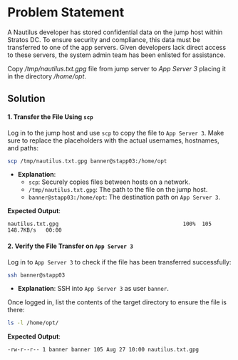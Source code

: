 # Problem Statement
A Nautilus developer has stored confidential data on the jump host within Stratos DC. To ensure security and compliance, this data must be transferred to one of the app servers. Given developers lack direct access to these servers, the system admin team has been enlisted for assistance.

Copy */tmp/nautilus.txt.gpg* file from jump server to *App Server 3* placing it in the directory */home/opt*.

## Solution


#### **1. Transfer the File Using `scp`**

Log in to the jump host and use `scp` to copy the file to `App Server 3`. Make sure to replace the placeholders with the actual usernames, hostnames, and paths:

```bash
scp /tmp/nautilus.txt.gpg banner@stapp03:/home/opt
```

- **Explanation**:
  - `scp`: Securely copies files between hosts on a network.
  - `/tmp/nautilus.txt.gpg`: The path to the file on the jump host.
  - `banner@stapp03:/home/opt`: The destination path on `App Server 3`.

**Expected Output**:

```plaintext
nautilus.txt.gpg                                       100%  105   148.7KB/s   00:00
```


#### **2. Verify the File Transfer on `App Server 3`**

Log in to `App Server 3` to check if the file has been transferred successfully:

```bash
ssh banner@stapp03
```

- **Explanation**: SSH into `App Server 3` as user `banner`.

Once logged in, list the contents of the target directory to ensure the file is there:

```bash
ls -l /home/opt/
```

**Expected Output**:

```plaintext
-rw-r--r-- 1 banner banner 105 Aug 27 10:00 nautilus.txt.gpg
```
